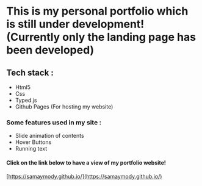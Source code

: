 # This is my personal portfolio which is still under development! (Currently only the landing page has been developed)
## Tech stack : 
- Html5
- Css
- Typed.js
- Github Pages (For hosting my website)

### Some features used in my site : 
- Slide animation of contents
- Hover Buttons
- Running text

#### Click on the link below to have a view of my portfolio website!
[https://samaymody.github.io/](https://samaymody.github.io/)
